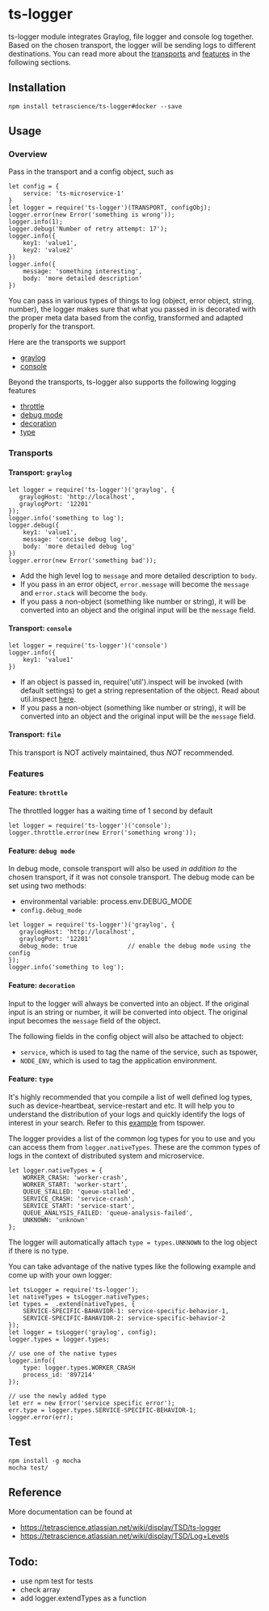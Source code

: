 # ts-logger

ts-logger module integrates Graylog, file logger and console log together. 
Based on the chosen transport, the logger will be sending logs to different destinations. 
You can read more about the [transports](#transports) and [features](#features) in the following sections. 

## Installation
```
npm install tetrascience/ts-logger#docker --save
```

## Usage

### Overview
Pass in  the transport and a config object, such as

```
let config = {
    service: 'ts-microservice-1'
}
let logger = require('ts-logger')(TRANSPORT, configObj);
logger.error(new Error('something is wrong'));
logger.info(1);
logger.debug('Number of retry attempt: 17');
logger.info({
    key1: 'value1',
    key2: 'value2'
})
logger.info({
    message: 'something interesting',
    body: 'more detailed description'
})
```

You can pass in various types of things to log (object, error object, string, number), 
the logger makes sure that what you passed in is decorated with the proper meta data based from the config, 
transformed and adapted properly for the transport. 

Here are the transports we support
* [graylog](#transport-graylog)
* [console](#transport-console)

Beyond the transports, ts-logger also supports the following logging features
* [throttle](#feature-decoration)
* [debug mode]((#feature-debug-mode))
* [decoration](#feature-decoration)
* [type](#feature-type)


### Transports
#### Transport: `graylog`
```
let logger = require('ts-logger')('graylog', {
   graylogHost: 'http://localhost',
   graylogPort: '12201'
});
logger.info('something to log');
logger.debug({
    key1: 'value1',
    message: 'concise debug log',
    body: 'more detailed debug log'
})
logger.error(new Error('something bad'));
```
* Add the high level log to `message` and more detailed description to `body`. 
* If you pass in an error object, `error.message` will become the `message` and `error.stack` will become the `body`.
* If you pass a non-object (something like number or string), it will be converted into an object and the 
original input will be the `message` field. 
  
#### Transport: `console`
```
let logger = require('ts-logger')('console')
logger.info({
    key1: 'value1'
})
```
* If an object is passed in, require('util').inspect will be invoked (with default settings) to get a string representation of the object.
Read about util.inspect [here](https://nodejs.org/api/util.html#util_util_inspect_object_options).
* If you pass a non-object (something like number or string), it will be converted into an object and the 
original input will be the `message` field. 

#### Transport: `file`
This transport is NOT actively maintained, thus *NOT* recommended.


### Features

#### Feature: `throttle`
The throttled logger has a waiting time of 1 second by default
```
let logger = require('ts-logger')('console');
logger.throttle.error(new Error('something wrong'));
```
#### Feature: `debug mode`
In debug mode, console transport will also be used *in addition to* the chosen transport, if it was not console transport. 
The debug mode can be set using two methods:
* environmental variable: process.env.DEBUG_MODE
* `config.debug_mode`
```
let logger = require('ts-logger')('graylog', {
   graylogHost: 'http://localhost',
   graylogPort: '12201'
   debug_mode: true              // enable the debug mode using the config
});
logger.info('something to log');

```
#### Feature: `decoration`
Input to the logger will always be converted into an object. 
If the original input is an string or number, it will be converted into object. 
The original input becomes the `message` field of the object. 

The following fields in the config object will also be attached to object: 
* `service`, which is used to tag the name of the service, such as tspower,
* `NODE_ENV`, which is used to tag the application environment. 

#### Feature: `type`
It's highly recommended that you compile a list of well defined log types, such as device-heartbeat, service-restart and etc. 
It will help you to understand the distribution of your logs and quickly identify the logs of interest in your search. 
Refer to this [example](https://github.com/tetrascience/tsboss/blob/docker/utils/logger.js) from tspower.  

The logger provides a list of the common log types for you to use and you can access them from `logger.nativeTypes`. 
These are the common types of logs in the context of distributed system and microservice. 
```
let logger.nativeTypes = {
    WORKER_CRASH: 'worker-crash',
    WORKER_START: 'worker-start',
    QUEUE_STALLED: 'queue-stalled',
    SERVICE_CRASH: 'service-crash',
    SERVICE_START: 'service-start',
    QUEUE_ANALYSIS_FAILED: 'queue-analysis-failed',
    UNKNOWN: 'unknown'
};
```

The logger will automatically attach `type = types.UNKNOWN` to the log object if there is no type. 

You can take advantage of the native types like the following example and come up with your own logger:
```
let tsLogger = require('ts-logger');
let nativeTypes = tsLogger.nativeTypes;
let types = _.extend(nativeTypes, {
    SERVICE-SPECIFIC-BAHAVIOR-1: service-specific-behavior-1,
    SERVICE-SPECIFIC-BAHAVIOR-2: service-specific-behavior-2
});
let logger = tsLogger('graylog', config);
logger.types = logger.types;

// use one of the native types
logger.info({
    type: logger.types.WORKER_CRASH
    process_id: '897214'
});

// use the newly added type
let err = new Error('service specific error');
err.type = logger.types.SERVICE-SPECIFIC-BEHAVIOR-1;
logger.error(err);
```

## Test
```
npm install -g mocha
mocha test/
```

## Reference
More documentation can be found at
* https://tetrascience.atlassian.net/wiki/display/TSD/ts-logger
* https://tetrascience.atlassian.net/wiki/display/TSD/Log+Levels

## Todo: 
* use npm test for tests
* check array
* add logger.extendTypes as a function
